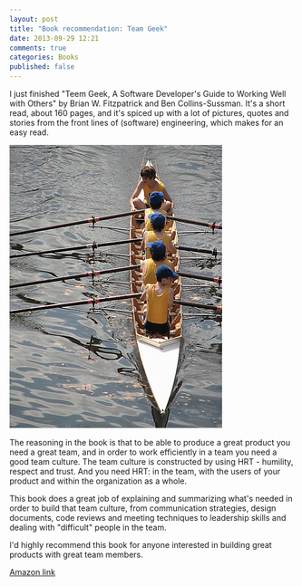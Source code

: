 ```yaml
---
layout: post
title: "Book recommendation: Team Geek"
date: 2013-09-29 12:21
comments: true
categories: Books
published: false
---
```

I just finished "Teem Geek, A Software Developer's Guide to Working Well with Others" by Brian W. Fitzpatrick and Ben Collins-Sussman.
It's a short read, about 160 pages, and it's spiced up with a lot of pictures, quotes and stories from the front lines of (software) engineering, which makes for an easy read.

![Picture of people rowing](/images/teamgeek/teamwork.jpg "http://www.flickr.com/photos/kool_skatkat/")

The reasoning in the book is that to be able to produce a great product you need a great team, and in order to work efficiently in a team you need a good team culture. The team culture is constructed by using HRT - humility, respect and trust. And you need HRT: in the team, with the users of your product and within the organization as a whole. 

This book does a great job of explaining and summarizing what's needed in order to build that team culture, from communication strategies, design documents, code reviews and meeting techniques to leadership skills and dealing with "difficult" people in the team. 

I'd highly recommend this book for anyone interested in building great products with great team members. 

[Amazon link][id] 

[id]: http://www.amazon.com/Team-Geek-Software-Developers-Working/dp/1449302440/
